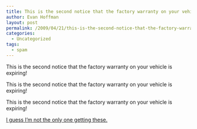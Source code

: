 ```yaml
---
title: This is the second notice that the factory warranty on your vehicle is expiring!
author: Evan Hoffman
layout: post
permalink: /2009/04/21/this-is-the-second-notice-that-the-factory-warranty-on-your-vehicle-is-expiring/
categories:
  - Uncategorized
tags:
  - spam
---
```

This is the second notice that the factory warranty on your vehicle is expiring!

This is the second notice that the factory warranty on your vehicle is expiring!

This is the second notice that the factory warranty on your vehicle is expiring!

<a href="http://www.google.com/search?q=%22factory+warranty%22+%22second+notice%22" onclick="_gaq.push(['_trackEvent', 'outbound-article', 'http://www.google.com/search?q=%22factory+warranty%22+%22second+notice%22', 'I guess I&#8217;m not the only one getting these.']);" >I guess I&#8217;m not the only one getting these.</a>